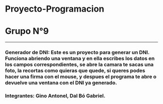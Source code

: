 # Proyecto-Programacion
# Grupo N°9
***
### Generador de DNI: Este es un proyecto para generar un DNI. Funciona abriendo una ventana y en ella escribes los datos en los campos correspondientes, se abre la camara te sacas una foto, la recortas como quieras que quede, si queres podes hacer una firma con el mouse, y despues el programa te abre o devuelve una ventana con el DNI ya generado.

### Integrantes: Gino Antonel, Dal Bó Gabriel.


